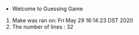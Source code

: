* Welcome to Guessing Game

1. Make was ran on:
Fri May 29 16:14:23 DST 2020
2. The number of lines :
32

